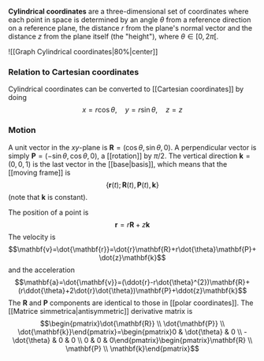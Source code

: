 **Cylindrical coordinates** are a three-dimensional set of coordinates where each point in space is determined by an angle $\theta$ from a reference direction on a reference plane, the distance $r$ from the plane's normal vector and the distance $z$ from the plane itself (the "height"), where $\theta\in[0,2\pi[$.

![[Graph Cylindrical coordinates|80%|center]]


### Relation to Cartesian coordinates
Cylindrical coordinates can be converted to [[Cartesian coordinates]] by doing
$$x=r\cos\theta, \quad y=r\sin\theta, \quad z=z$$
### Motion
A unit vector in the $xy$-plane is $\mathbf{R}=(\cos\theta,\sin\theta,0)$. A perpendicular vector is simply $\mathbf{P}=(-\sin\theta,\cos\theta,0)$, a [[rotation]] by $\pi/2$. The vertical direction $\mathbf{k}=(0,0,1)$ is the last vector in the [[base|basis]], which means that the [[moving frame]] is
$$\{\mathbf{r}(t);\mathbf{R}(t),\mathbf{P}(t),\mathbf{k}\}$$
(note that $\mathbf{k}$ is constant).

The position of a point is
$$\mathbf{r}=r\mathbf{R}+z\mathbf{k}$$
The velocity is
$$\mathbf{v}=\dot{\mathbf{r}}=\dot{r}\mathbf{R}+r\dot{\theta}\mathbf{P}+\dot{z}\mathbf{k}$$
and the acceleration
$$\mathbf{a}=\dot{\mathbf{v}}=(\ddot{r}-r\dot{\theta}^{2})\mathbf{R}+(r\ddot{\theta}+2\dot{r}\dot{\theta})\mathbf{P}+\ddot{z}\mathbf{k}$$
The $\mathbf{R}$ and $\mathbf{P}$ components are identical to those in [[polar coordinates]]. The [[Matrice simmetrica|antisymmetric]] derivative matrix is
$$\begin{pmatrix}\dot{\mathbf{R}} \\ \dot{\mathbf{P}} \\ \dot{\mathbf{k}}\end{pmatrix}=\begin{pmatrix}0 & \dot{\theta} & 0 \\ -\dot{\theta} & 0 & 0 \\ 0 & 0 & 0\end{pmatrix}\begin{pmatrix}\mathbf{R} \\ \mathbf{P} \\ \mathbf{k}\end{pmatrix}$$
